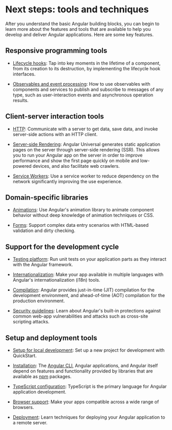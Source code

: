 # Next steps: tools and techniques

After you understand the basic Angular building blocks, you can begin to learn more
about the features and tools that are available to help you develop and deliver Angular applications.
Here are some key features.

## Responsive programming tools

* [Lifecycle hooks](guide/lifecycle-hooks): Tap into key moments in the lifetime of a component, from its creation to its destruction, by implementing the lifecycle hook interfaces.

* [Observables and event processing](guide/observables): How to use observables with components and services to publish and subscribe to messages of any type, such as user-interaction events and asynchronous operation results.

## Client-server interaction tools

* [HTTP](guide/http): Communicate with a server to get data, save data, and invoke server-side actions with an HTTP client.

* [Server-side Rendering](guide/universal): Angular Universal generates static application pages on the server through server-side rendering (SSR). This allows you to run your Angular app on the server in order to improve performance and show the first page quickly on mobile and low-powered devices, and also facilitate web crawlers.

* [Service Workers](guide/service-worker-intro): Use a service worker to reduce dependency on the network
significantly improving the use experience.

## Domain-specific libraries

* [Animations](guide/animations): Use Angular's animation library to animate component behavior
without deep knowledge of animation techniques or CSS.

* [Forms](guide/forms): Support complex data entry scenarios with HTML-based validation and dirty checking.

## Support for the development cycle

* [Testing platform](guide/testing): Run unit tests on your application parts as they interact with the Angular framework.

* [Internationalization](guide/i18n):  Make your app available in multiple languages with Angular's internationalization (i18n) tools.

* [Compilation](guide/aot-compiler): Angular provides just-in-time (JIT) compilation for the development environment, and ahead-of-time (AOT) compilation for the production environment.

* [Security guidelines](guide/security): Learn about Angular's built-in protections against common web-app vulnerabilities and attacks such as cross-site scripting attacks.

## Setup and deployment tools

* [Setup for local development](guide/setup): Set up a new project for development with QuickStart.

* [Installation](guide/npm-packages): The [Angular CLI](https://cli.angular.io/), Angular applications, and Angular itself depend on features and functionality provided by libraries that are available as [npm](https://docs.npmjs.com/) packages.

* [TypeScript configuration](guide/typescript-configuration): TypeScript is the primary language for Angular application development.

* [Browser support](guide/browser-support): Make your apps compatible across a wide range of browsers.

* [Deployment](guide/deployment): Learn techniques for deploying your Angular application to a remote server.

